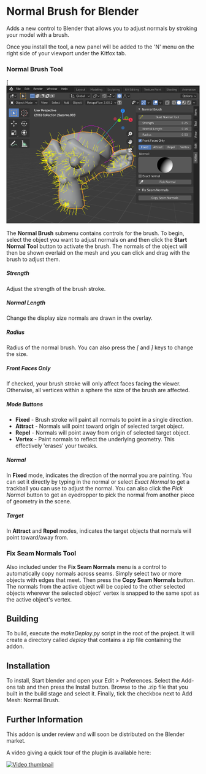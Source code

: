 # Normal Brush for Blender

Adds a new control to Blender that allows you to adjust normals by stroking your model with a brush.

Once you install the tool, a new panel will be added to the 'N' menu on the right side of your viewport under the Kitfox tab.  

### Normal Brush Tool

[![The Normal Brush Tool in action](doc/normalBrushInAction.png)

The **Normal Brush** submenu contains controls for the brush.  To begin, select the object you want to adjust normals on and then click the **Start Normal Tool** button to activate the brush.  The normals of the object will then be shown overlaid on the mesh and you can click and drag with the brush to adjust them.

##### Strength
Adjust the strength of the brush stroke.

##### Normal Length
Change the display size normals are drawn in the overlay.

##### Radius
Radius of the normal brush.  You can also press the *[* and *]* keys to change the size.

##### Front Faces Only
If checked, your brush stroke will only affect faces facing the viewer.  Otherwise, all vertices within a sphere the size of the brush are affected.

##### Mode Buttons
- **Fixed** - Brush stroke will paint all normals to point in a single direction.
- **Attract** - Normals will point toward origin of selected target object.
- **Repel** - Normals will point away from origin of selected target object.
- **Vertex** - Paint normals to reflect the underlying geometry.  This effectively 'erases' your tweaks.

##### Normal
In **Fixed** mode, indicates the direction of the normal you are painting.  You can set it directly by typing in the normal or select *Exact Normal* to get a trackball you can use to adjust the normal.  You can also click the *Pick Normal* button to get an eyedropper to pick the normal from another piece of geometry in the scene.

##### Target
In **Attract** and **Repel** modes, indicates the target objects that normals will point toward/away from.

### Fix Seam Normals Tool

Also included under the **Fix Seam Normals** menu is a control to automatically copy normals across seams.  Simply select two or more objects with edges that meet.  Then press the **Copy Seam Normals** button.  The normals from the active object will be copied to the other selected objects wherever the selected object' vertex is snapped to the same spot as the active object's vertex.

## Building

To build, execute the *makeDeploy.py* script in the root of the project.  It will create a directory called *deploy* that contains a zip file containing the addon.

## Installation

To install, Start blender and open your Edit > Preferences.  Select the Add-ons tab and then press the Install button.  Browse to the .zip file that you built in the build stage and select it.  Finally, tick the checkbox next to Add Mesh: Normal Brush.

## Further Information

This addon is under review and will soon be distributed on the Blender market.

A video giving a quick tour of the plugin is available here:

[![Video thumbnail](https://img.youtube.com/vi/c9lulhKmsvE/0.jpg)](https://www.youtube.com/watch?v=c9lulhKmsvE)
